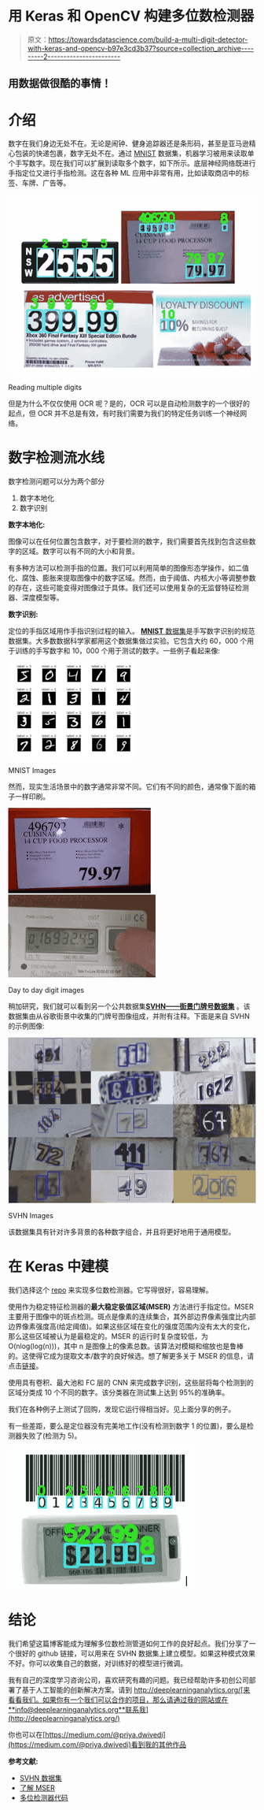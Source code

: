 # 用 Keras 和 OpenCV 构建多位数检测器

> 原文：<https://towardsdatascience.com/build-a-multi-digit-detector-with-keras-and-opencv-b97e3cd3b37?source=collection_archive---------2----------------------->

## 用数据做很酷的事情！

# 介绍

数字在我们身边无处不在。无论是闹钟、健身追踪器还是条形码，甚至是亚马逊精心包装的快递包裹，数字无处不在。通过 [MNIST](http://yann.lecun.com/exdb/mnist/) 数据集，机器学习被用来读取单个手写数字。现在我们可以扩展到读取多个数字，如下所示。底层神经网络既进行手指定位又进行手指检测。这在各种 ML 应用中非常有用，比如读取商店中的标签、车牌、广告等。

![](img/abf617df33354d9197ed768aaf337815.png)

Reading multiple digits

但是为什么不仅仅使用 OCR 呢？是的，OCR 可以是自动检测数字的一个很好的起点，但 OCR 并不总是有效，有时我们需要为我们的特定任务训练一个神经网络。

# **数字检测流水线**

数字检测问题可以分为两个部分

1.  数字本地化
2.  数字识别

**数字本地化:**

图像可以在任何位置包含数字，对于要检测的数字，我们需要首先找到包含这些数字的区域。数字可以有不同的大小和背景。

有多种方法可以检测手指的位置。我们可以利用简单的图像形态学操作，如二值化、腐蚀、膨胀来提取图像中的数字区域。然而，由于阈值、内核大小等调整参数的存在，这些可能变得对图像过于具体。我们还可以使用复杂的无监督特征检测器、深度模型等。

**数字识别:**

定位的手指区域用作手指识别过程的输入。 [**MNIST** 数据集](http://yann.lecun.com/exdb/mnist/)是手写数字识别的规范数据集。大多数数据科学家都用这个数据集做过实验。它包含大约 60，000 个用于训练的手写数字和 10，000 个用于测试的数字。一些例子看起来像:

![](img/77c0efaba273306f0bee42feeab9cc71.png)

MNIST Images

然而，现实生活场景中的数字通常非常不同。它们有不同的颜色，通常像下面的箱子一样印刷。

![](img/968d2be00ea17865b8753dcd6bcc1968.png)![](img/201d1123ed9933acb19229d88a07dfef.png)

Day to day digit images

稍加研究，我们就可以看到另一个公共数据集[**SVHN——街景门牌号数据集**](http://ufldl.stanford.edu/housenumbers/) 。该数据集由从谷歌街景中收集的门牌号图像组成，并附有注释。下面是来自 SVHN 的示例图像:

![](img/4788e8bbc090b67298cbe98191c962df.png)

SVHN Images

该数据集具有针对许多背景的各种数字组合，并且将更好地用于通用模型。

# **在 Keras 中建模**

我们选择这个 [repo](https://github.com/penny4860/SVHN-deep-digit-detector) 来实现多位数检测器。它写得很好，容易理解。

使用作为稳定特征检测器的**最大稳定极值区域(MSER)** 方法进行手指定位。MSER 主要用于图像中的斑点检测。斑点是像素的连续集合，其外部边界像素强度比内部边界像素强度高(给定阈值)。如果这些区域在变化的强度范围内没有太大的变化，那么这些区域被认为是最稳定的。MSER 的运行时复杂度较低，为 O(nlog(log(n)))，其中 n 是图像上的像素总数。该算法对模糊和缩放也是鲁棒的。这使得它成为提取文本/数字的良好候选。想了解更多关于 MSER 的信息，请点击[链接](https://www.toptal.com/machine-learning/real-time-object-detection-using-mser-in-ios)。

使用具有卷积、最大池和 FC 层的 CNN 来完成数字识别，这些层将每个检测到的区域分类成 10 个不同的数字。该分类器在测试集上达到 95%的准确率。

我们在各种例子上测试了回购，发现它运行得相当好。见上面分享的例子。

有一些差距，要么是定位器没有完美地工作(没有检测到数字 1 的位置)，要么是检测器失败了(检测为 5)。

![](img/ce0806fe195046925917a3626690a7d5.png)

# **结论**

我们希望这篇博客能成为理解多位数检测管道如何工作的良好起点。我们分享了一个很好的 github 链接，可以用来在 SVHN 数据集上建立模型。如果这种模式效果不好。你可以收集自己的数据，对训练好的模型进行微调。

我有自己的深度学习咨询公司，喜欢研究有趣的问题。我已经帮助许多初创公司部署了基于人工智能的创新解决方案。请到 http://deeplearninganalytics.org/[来看看我们。如果你有一个我们可以合作的项目，那么请通过我的网站或在**info@deeplearninganalytics.org**联系我](http://deeplearninganalytics.org/)

你也可以在[https://medium.com/@priya.dwivedi](https://medium.com/@priya.dwivedi)看到我的其他作品

**参考文献:**

*   [SVHN 数据集](http://ufldl.stanford.edu/housenumbers/)
*   [了解 MSER](https://en.wikipedia.org/wiki/Maximally_stable_extremal_regions)
*   [多位检测器代码](https://github.com/penny4860/SVHN-deep-digit-detector)